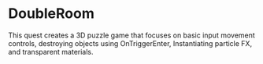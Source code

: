 # DoubleRoom
 This quest creates a 3D puzzle game that focuses on basic input movement controls, destroying objects using OnTriggerEnter, Instantiating particle FX, and transparent materials.
